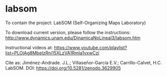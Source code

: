 # labsom
To contain the project: LabSOM (Self-Organizing Maps Laboratory)

To download current version, please follow the instructions: http://www.dynamics.unam.edu/DinamicaNoLineal3/labsom.htm

Instructional videos at: https://www.youtube.com/playlist?list=PLOjAg8MbeIzRni15XLzVA1RmIa1vxwCzi

Cite as: Jiménez-Andrade. J.L.; Villaseñor-García E.V.; Carrillo-Calvet, H.C. LabSOM. DOI: https://doi.org/10.5281/zenodo.3629905
